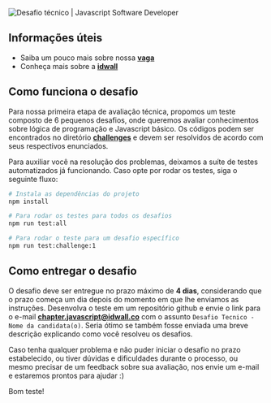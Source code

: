 ![Desafio técnico | Javascript Software Developer](https://user-images.githubusercontent.com/61591316/75612456-78f83b00-5b1b-11ea-9bf8-211c6f6f6bf1.png)

## Informações úteis

- Saiba um pouco mais sobre nossa **[vaga](https://apply.workable.com/idwall/j/68038BF4A5/)**
- Conheça mais sobre a **[idwall](https://idwall.co/sobre-nos/)**

## Como funciona o desafio

Para nossa primeira etapa de avaliação técnica, propomos um teste composto de 6 pequenos desafios, onde queremos avaliar conhecimentos sobre lógica de programação e Javascript básico. Os códigos podem ser encontrados no diretório **[challenges](https://github.com/idwall/desafios-javascript/tree/master/challenges)** e devem ser resolvidos de acordo com seus respectivos enunciados.

Para auxiliar você na resolução dos problemas, deixamos a suíte de testes automatizados já funcionando. Caso opte por rodar os testes, siga o seguinte fluxo:

```sh
# Instala as dependências do projeto
npm install

# Para rodar os testes para todos os desafios
npm run test:all

# Para rodar o teste para um desafio específico
npm run test:challenge:1
```

## Como entregar o desafio

O desafio deve ser entregue no prazo máximo de **4 dias**, considerando que o prazo começa um dia depois do momento em que lhe enviamos as instruções. Desenvolva o teste em um repositório github e envie o link para o e-mail **chapter.javascript@idwall.co** com o assunto `Desafio Tecnico - Nome da candidata(o)`. Seria ótimo se também fosse enviada uma breve descrição explicando como você resolveu os desafios.

Caso tenha qualquer problema e não puder iniciar o desafio no prazo estabelecido, ou tiver dúvidas e dificuldades durante o processo, ou mesmo precisar de um feedback sobre sua avaliação, nos envie um e-mail e estaremos prontos para ajudar :)

Bom teste!

